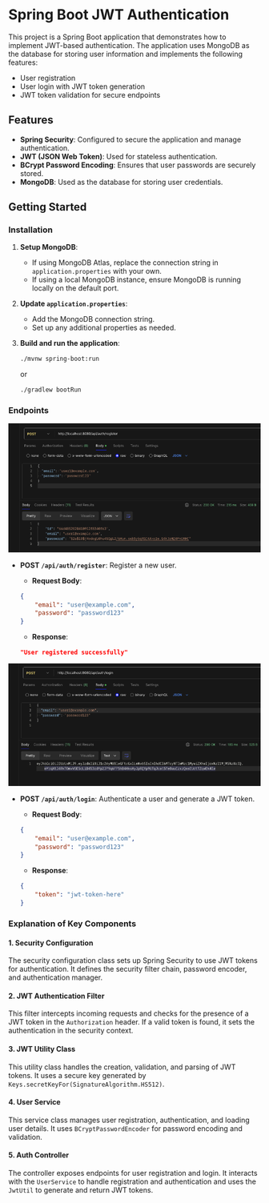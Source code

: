 # Spring Boot JWT Authentication

This project is a Spring Boot application that demonstrates how to implement JWT-based authentication. The application uses MongoDB as the database for storing user information and implements the following features:

- User registration
- User login with JWT token generation
- JWT token validation for secure endpoints

## Features

- **Spring Security**: Configured to secure the application and manage authentication.
- **JWT (JSON Web Token)**: Used for stateless authentication.
- **BCrypt Password Encoding**: Ensures that user passwords are securely stored.
- **MongoDB**: Used as the database for storing user credentials.

## Getting Started

### Installation

1. **Setup MongoDB**:
   - If using MongoDB Atlas, replace the connection string in `application.properties` with your own.
   - If using a local MongoDB instance, ensure MongoDB is running locally on the default port.

2. **Update `application.properties`**:
   - Add the MongoDB connection string.
   - Set up any additional properties as needed.

3. **Build and run the application**:

    ```bash
    ./mvnw spring-boot:run
    ```

    or

    ```bash
    ./gradlew bootRun
    ```

### Endpoints

![register](./assets/register.png)
- **POST `/api/auth/register`**: Register a new user.
    - **Request Body**:
    ```json
    {
        "email": "user@example.com",
        "password": "password123"
    }
    ```

    - **Response**:
    ```json
    "User registered successfully"
    ```

![login](./assets/login.png)
- **POST `/api/auth/login`**: Authenticate a user and generate a JWT token.
    - **Request Body**:
    ```json
    {
        "email": "user@example.com",
        "password": "password123"
    }
    ```

    - **Response**:
    ```json
    {
        "token": "jwt-token-here"
    }
    ```

### Explanation of Key Components

#### 1. Security Configuration

The security configuration class sets up Spring Security to use JWT tokens for authentication. It defines the security filter chain, password encoder, and authentication manager.

#### 2. JWT Authentication Filter

This filter intercepts incoming requests and checks for the presence of a JWT token in the `Authorization` header. If a valid token is found, it sets the authentication in the security context.

#### 3. JWT Utility Class

This utility class handles the creation, validation, and parsing of JWT tokens. It uses a secure key generated by `Keys.secretKeyFor(SignatureAlgorithm.HS512)`.

#### 4. User Service

This service class manages user registration, authentication, and loading user details. It uses `BCryptPasswordEncoder` for password encoding and validation.

#### 5. Auth Controller

The controller exposes endpoints for user registration and login. It interacts with the `UserService` to handle registration and authentication and uses the `JwtUtil` to generate and return JWT tokens.
